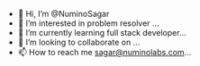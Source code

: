 - 👋 Hi, I’m @NuminoSagar
- 👀 I’m interested in problem resolver ...
- 🌱 I’m currently learning full stack developer...
- 💞️ I’m looking to collaborate on ...
- 📫 How to reach me sagar@numinolabs.com...

<!---
NuminoSagar/NuminoSagar is a ✨ special ✨ repository because its `README.md` (this file) appears on your GitHub profile.
You can click the Preview link to take a look at your changes.
--->
